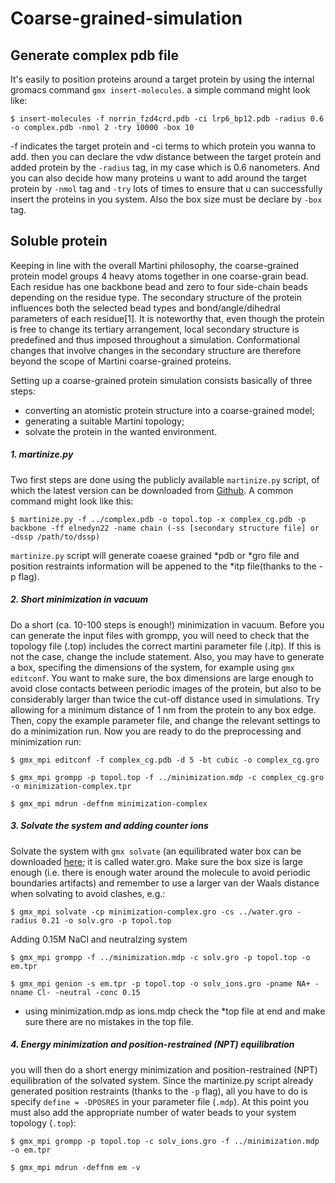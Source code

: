# Coarse-grained-simulation

## Generate complex pdb file
It's easily to position proteins around a target protein by using the internal gromacs command `gmx insert-molecules`.
a simple command might look like:
```shell
$ insert-molecules -f norrin_fzd4crd.pdb -ci lrp6_bp12.pdb -radius 0.6 -o complex.pdb -nmol 2 -try 10000 -box 10
```
-f indicates the target protein and -ci terms to which protein you wanna to add. then you can declare the vdw distance between the target protein and added protein by the `-radius` tag, in my case which is 0.6 nanometers. And you can also decide how many proteins u want to add around the target protein by `-nmol` tag and `-try` lots of times to ensure that u can successfully insert the proteins in you system. Also the box size must be declare by `-box` tag.

## Soluble protein
Keeping in line with the overall Martini philosophy, the coarse-grained protein model groups 4 heavy atoms together in one coarse-grain bead. Each residue has one backbone bead and zero to four side-chain beads depending on the residue type. The secondary structure of the protein influences both the selected bead types and bond/angle/dihedral parameters of each residue[1]. It is noteworthy that, even though the protein is free to change its tertiary arrangement, local secondary structure is predefined and thus imposed throughout a simulation. Conformational changes that involve changes in the secondary structure are therefore beyond the scope of Martini coarse-grained proteins.

Setting up a coarse-grained protein simulation consists basically of three steps:
- converting an atomistic protein structure into a coarse-grained model;
- generating a suitable Martini topology;
- solvate the protein in the wanted environment.

##### 1. martinize.py
Two first steps are done using the publicly available `martinize.py` script, of which the latest version can be downloaded from [Github](http://md.chem.rug.nl/index.php/tools2/proteins-and-bilayers/204-martinize). 
A common command might look like this:
```shell
$ martinize.py -f ../complex.pdb -o topol.top -x complex_cg.pdb -p backbone -ff elnedyn22 -name chain (-ss [secondary structure file] or -dssp /path/to/dssp)
```
`martinize.py` script will generate coaese grained *pdb or *gro file and position restraints information will be appened to the *itp file(thanks to the -p flag).
##### 2. Short minimization in vacuum
Do a short (ca. 10-100 steps is enough!) minimization in vacuum. Before you can generate the input files with grompp, you will need to check that the topology file (.top) includes the correct martini parameter file (.itp). If this is not the case, change the include statement. Also, you may have to generate a box, specifing the dimensions of the system, for example using `gmx editconf`. You want to make sure, the box dimensions are large enough to avoid close contacts between periodic images of the protein, but also to be considerably larger than twice the cut-off distance used in simulations. Try allowing for a minimum distance of 1 nm from the protein to any box edge. Then, copy the example parameter file, and change the relevant settings to do a minimization run. Now you are ready to do the preprocessing and minimization run:
```shell
$ gmx_mpi editconf -f complex_cg.pdb -d 5 -bt cubic -o complex_cg.gro

$ gmx_mpi grompp -p topol.top -f ../minimization.mdp -c complex_cg.gro -o minimization-complex.tpr

$ gmx_mpi mdrun -deffnm minimization-complex
```
##### 3. Solvate the system and adding counter ions
 Solvate the system with `gmx solvate` (an equilibrated water box can be downloaded [here](http://md.chem.rug.nl/index.php/downloads/example-applications/63-pure-water-solvent); it is called water.gro. Make sure the box size is large enough (i.e. there is enough water around the molecule to avoid periodic boundaries artifacts) and remember to use a larger van der Waals distance when solvating to avoid clashes, e.g.:
 ```shell
 $ gmx_mpi solvate -cp minimization-complex.gro -cs ../water.gro -radius 0.21 -o solv.gro -p topol.top
 ```
 Adding 0.15M NaCl and neutralzing system 
 ```shell
 $ gmx_mpi grompp -f ../minimization.mdp -c solv.gro -p topol.top -o em.tpr
 
 $ gmx_mpi genion -s em.tpr -p topol.top -o solv_ions.gro -pname NA+ -nname Cl- -neutral -conc 0.15
 ```
 - using minimization.mdp as ions.mdp
 check the *top file at end and make sure there are no mistakes in the top file.
 
##### 4. Energy minimization and position-restrained (NPT) equilibration
you will then do a short energy minimization and position-restrained (NPT) equilibration of the solvated system. Since the martinize.py script already generated position restraints (thanks to the `-p` flag), all you have to do is specify `define = -DPOSRES` in your parameter file (`.mdp`). At this point you must also add the appropriate number of water beads to your system topology (`.top`):
```shell
$ gmx_mpi grompp -p topol.top -c solv_ions.gro -f ../minimization.mdp -o em.tpr

$ gmx_mpi mdrun -deffnm em -v
```
